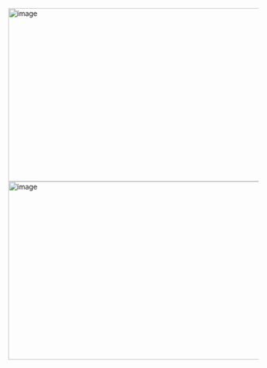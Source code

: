 
<img width="888" height="348" alt="image" src="https://github.com/user-attachments/assets/69cfdde9-1c3b-47bb-873a-73ba860d66f4" />
<img width="950" height="358" alt="image" src="https://github.com/user-attachments/assets/03422e64-2283-4c2b-9314-28bee9249049" />


